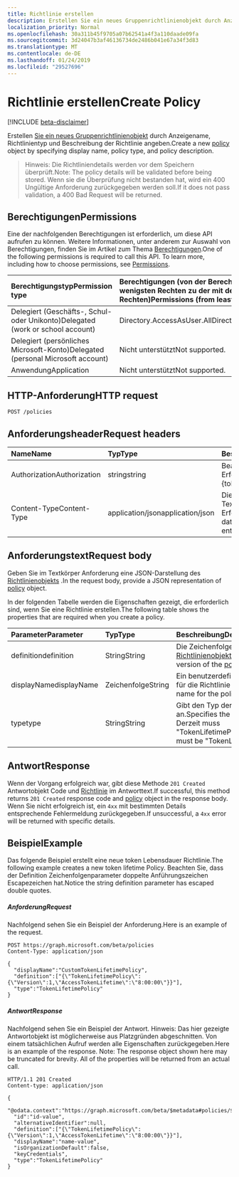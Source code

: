 ```yaml
---
title: Richtlinie erstellen
description: Erstellen Sie ein neues Gruppenrichtlinienobjekt durch Anzeigename, Richtlinientyp und Beschreibung der Richtlinie angeben.
localization_priority: Normal
ms.openlocfilehash: 30a311b45f9705a07b62541a4f3a110daade09fa
ms.sourcegitcommit: 3d24047b3af46136734de2486b041e67a34f3d83
ms.translationtype: MT
ms.contentlocale: de-DE
ms.lasthandoff: 01/24/2019
ms.locfileid: "29527696"
---
```

# <a name="create-policy"></a><span data-ttu-id="ce6e3-103">Richtlinie erstellen</span><span class="sxs-lookup"><span data-stu-id="ce6e3-103">Create Policy</span></span>

[!INCLUDE [beta-disclaimer](../../includes/beta-disclaimer.md)]

<span data-ttu-id="ce6e3-104">Erstellen [Sie ein neues Gruppenrichtlinienobjekt](../resources/policy.md) durch Anzeigename, Richtlinientyp und Beschreibung der Richtlinie angeben.</span><span class="sxs-lookup"><span data-stu-id="ce6e3-104">Create a new [policy](../resources/policy.md) object by specifying display name, policy type, and policy description.</span></span>

><span data-ttu-id="ce6e3-105">Hinweis: Die Richtliniendetails werden vor dem Speichern überprüft.</span><span class="sxs-lookup"><span data-stu-id="ce6e3-105">Note: The policy details will be validated before being stored.</span></span> <span data-ttu-id="ce6e3-106">Wenn sie die Überprüfung nicht bestanden hat, wird ein 400 Ungültige Anforderung zurückgegeben werden soll.</span><span class="sxs-lookup"><span data-stu-id="ce6e3-106">If it does not pass validation, a 400 Bad Request will be returned.</span></span>

## <a name="permissions"></a><span data-ttu-id="ce6e3-107">Berechtigungen</span><span class="sxs-lookup"><span data-stu-id="ce6e3-107">Permissions</span></span>
<span data-ttu-id="ce6e3-p102">Eine der nachfolgenden Berechtigungen ist erforderlich, um diese API aufrufen zu können. Weitere Informationen, unter anderem zur Auswahl von Berechtigungen, finden Sie im Artikel zum Thema [Berechtigungen](/graph/permissions-reference).</span><span class="sxs-lookup"><span data-stu-id="ce6e3-p102">One of the following permissions is required to call this API. To learn more, including how to choose permissions, see [Permissions](/graph/permissions-reference).</span></span>

|<span data-ttu-id="ce6e3-110">Berechtigungstyp</span><span class="sxs-lookup"><span data-stu-id="ce6e3-110">Permission type</span></span>      | <span data-ttu-id="ce6e3-111">Berechtigungen (von der Berechtigung mit den wenigsten Rechten zu der mit den meisten Rechten)</span><span class="sxs-lookup"><span data-stu-id="ce6e3-111">Permissions (from least to most privileged)</span></span>              |
|:--------------------|:---------------------------------------------------------|
|<span data-ttu-id="ce6e3-112">Delegiert (Geschäfts-, Schul- oder Unikonto)</span><span class="sxs-lookup"><span data-stu-id="ce6e3-112">Delegated (work or school account)</span></span> | <span data-ttu-id="ce6e3-113">Directory.AccessAsUser.All</span><span class="sxs-lookup"><span data-stu-id="ce6e3-113">Directory.AccessAsUser.All</span></span>    |
|<span data-ttu-id="ce6e3-114">Delegiert (persönliches Microsoft-Konto)</span><span class="sxs-lookup"><span data-stu-id="ce6e3-114">Delegated (personal Microsoft account)</span></span> | <span data-ttu-id="ce6e3-115">Nicht unterstützt</span><span class="sxs-lookup"><span data-stu-id="ce6e3-115">Not supported.</span></span>    |
|<span data-ttu-id="ce6e3-116">Anwendung</span><span class="sxs-lookup"><span data-stu-id="ce6e3-116">Application</span></span> | <span data-ttu-id="ce6e3-117">Nicht unterstützt</span><span class="sxs-lookup"><span data-stu-id="ce6e3-117">Not supported.</span></span> |

## <a name="http-request"></a><span data-ttu-id="ce6e3-118">HTTP-Anforderung</span><span class="sxs-lookup"><span data-stu-id="ce6e3-118">HTTP request</span></span>

```http
POST /policies
```
## <a name="request-headers"></a><span data-ttu-id="ce6e3-119">Anforderungsheader</span><span class="sxs-lookup"><span data-stu-id="ce6e3-119">Request headers</span></span>
| <span data-ttu-id="ce6e3-120">Name</span><span class="sxs-lookup"><span data-stu-id="ce6e3-120">Name</span></span>       | <span data-ttu-id="ce6e3-121">Typ</span><span class="sxs-lookup"><span data-stu-id="ce6e3-121">Type</span></span> | <span data-ttu-id="ce6e3-122">Beschreibung</span><span class="sxs-lookup"><span data-stu-id="ce6e3-122">Description</span></span>|
|:---------------|:--------|:----------|
| <span data-ttu-id="ce6e3-123">Authorization</span><span class="sxs-lookup"><span data-stu-id="ce6e3-123">Authorization</span></span>  | <span data-ttu-id="ce6e3-124">string</span><span class="sxs-lookup"><span data-stu-id="ce6e3-124">string</span></span>  | <span data-ttu-id="ce6e3-p103">Bearer {token}. Erforderlich.</span><span class="sxs-lookup"><span data-stu-id="ce6e3-p103">Bearer {token}. Required.</span></span> |
| <span data-ttu-id="ce6e3-127">Content-Type</span><span class="sxs-lookup"><span data-stu-id="ce6e3-127">Content-Type</span></span> | <span data-ttu-id="ce6e3-128">application/json</span><span class="sxs-lookup"><span data-stu-id="ce6e3-128">application/json</span></span>  | <span data-ttu-id="ce6e3-p104">Die Art der Daten im Textkörper einer Entität. Erforderlich.</span><span class="sxs-lookup"><span data-stu-id="ce6e3-p104">Nature of the data in the body of an entity. Required.</span></span> |

## <a name="request-body"></a><span data-ttu-id="ce6e3-131">Anforderungstext</span><span class="sxs-lookup"><span data-stu-id="ce6e3-131">Request body</span></span>
<span data-ttu-id="ce6e3-132">Geben Sie im Textkörper Anforderung eine JSON-Darstellung des [Richtlinienobjekts](../resources/policy.md) .</span><span class="sxs-lookup"><span data-stu-id="ce6e3-132">In the request body, provide a JSON representation of [policy](../resources/policy.md) object.</span></span>

<span data-ttu-id="ce6e3-133">In der folgenden Tabelle werden die Eigenschaften gezeigt, die erforderlich sind, wenn Sie eine Richtlinie erstellen.</span><span class="sxs-lookup"><span data-stu-id="ce6e3-133">The following table shows the properties that are required when you create a policy.</span></span>

| <span data-ttu-id="ce6e3-134">Parameter</span><span class="sxs-lookup"><span data-stu-id="ce6e3-134">Parameter</span></span>    | <span data-ttu-id="ce6e3-135">Typ</span><span class="sxs-lookup"><span data-stu-id="ce6e3-135">Type</span></span>   |<span data-ttu-id="ce6e3-136">Beschreibung</span><span class="sxs-lookup"><span data-stu-id="ce6e3-136">Description</span></span>|
|:---------------|:--------|:----------|
|<span data-ttu-id="ce6e3-137">definition</span><span class="sxs-lookup"><span data-stu-id="ce6e3-137">definition</span></span>|<span data-ttu-id="ce6e3-138">String</span><span class="sxs-lookup"><span data-stu-id="ce6e3-138">String</span></span>|<span data-ttu-id="ce6e3-139">Die Zeichenfolgenversion des [Richtlinienobjekts](../resources/policy.md) .</span><span class="sxs-lookup"><span data-stu-id="ce6e3-139">The string version of the [policy](../resources/policy.md) object.</span></span>|
|<span data-ttu-id="ce6e3-140">displayName</span><span class="sxs-lookup"><span data-stu-id="ce6e3-140">displayName</span></span>|<span data-ttu-id="ce6e3-141">Zeichenfolge</span><span class="sxs-lookup"><span data-stu-id="ce6e3-141">String</span></span>|<span data-ttu-id="ce6e3-142">Ein benutzerdefinierter Name für die Richtlinie ein.</span><span class="sxs-lookup"><span data-stu-id="ce6e3-142">A custom name for the policy.</span></span>|
|<span data-ttu-id="ce6e3-143">type</span><span class="sxs-lookup"><span data-stu-id="ce6e3-143">type</span></span>|<span data-ttu-id="ce6e3-144">String</span><span class="sxs-lookup"><span data-stu-id="ce6e3-144">String</span></span>|<span data-ttu-id="ce6e3-145">Gibt den Typ der Richtlinie an.</span><span class="sxs-lookup"><span data-stu-id="ce6e3-145">Specifies the type of policy.</span></span> <span data-ttu-id="ce6e3-146">Derzeit muss "TokenLifetimePolicy"</span><span class="sxs-lookup"><span data-stu-id="ce6e3-146">Currently must be "TokenLifetimePolicy"</span></span>|

## <a name="response"></a><span data-ttu-id="ce6e3-147">Antwort</span><span class="sxs-lookup"><span data-stu-id="ce6e3-147">Response</span></span>

<span data-ttu-id="ce6e3-148">Wenn der Vorgang erfolgreich war, gibt diese Methode `201 Created` Antwortobjekt Code und [Richtlinie](../resources/policy.md) im Antworttext.</span><span class="sxs-lookup"><span data-stu-id="ce6e3-148">If successful, this method returns `201 Created` response code and [policy](../resources/policy.md) object in the response body.</span></span> <span data-ttu-id="ce6e3-149">Wenn Sie nicht erfolgreich ist, ein `4xx` mit bestimmten Details entsprechende Fehlermeldung zurückgegeben.</span><span class="sxs-lookup"><span data-stu-id="ce6e3-149">If unsuccessful, a `4xx` error will be returned with specific details.</span></span>  

## <a name="example"></a><span data-ttu-id="ce6e3-150">Beispiel</span><span class="sxs-lookup"><span data-stu-id="ce6e3-150">Example</span></span>
<span data-ttu-id="ce6e3-151">Das folgende Beispiel erstellt eine neue token Lebensdauer Richtlinie.</span><span class="sxs-lookup"><span data-stu-id="ce6e3-151">The following example creates a new token lifetime Policy.</span></span> <span data-ttu-id="ce6e3-152">Beachten Sie, dass der Definition Zeichenfolgenparameter doppelte Anführungszeichen Escapezeichen hat.</span><span class="sxs-lookup"><span data-stu-id="ce6e3-152">Notice the string definition parameter has escaped double quotes.</span></span>

##### <a name="request"></a><span data-ttu-id="ce6e3-153">Anforderung</span><span class="sxs-lookup"><span data-stu-id="ce6e3-153">Request</span></span>
<span data-ttu-id="ce6e3-154">Nachfolgend sehen Sie ein Beispiel der Anforderung.</span><span class="sxs-lookup"><span data-stu-id="ce6e3-154">Here is an example of the request.</span></span>

```http
POST https://graph.microsoft.com/beta/policies
Content-Type: application/json

{
  "displayName":"CustomTokenLifetimePolicy",
  "definition":["{\"TokenLifetimePolicy\":{\"Version\":1,\"AccessTokenLifetime\":\"8:00:00\"}}"],
  "type":"TokenLifetimePolicy"
}
```

##### <a name="response"></a><span data-ttu-id="ce6e3-155">Antwort</span><span class="sxs-lookup"><span data-stu-id="ce6e3-155">Response</span></span>
<span data-ttu-id="ce6e3-p108">Nachfolgend sehen Sie ein Beispiel der Antwort. Hinweis: Das hier gezeigte Antwortobjekt ist möglicherweise aus Platzgründen abgeschnitten. Von einem tatsächlichen Aufruf werden alle Eigenschaften zurückgegeben.</span><span class="sxs-lookup"><span data-stu-id="ce6e3-p108">Here is an example of the response. Note: The response object shown here may be truncated for brevity. All of the properties will be returned from an actual call.</span></span>

```http
HTTP/1.1 201 Created
Content-type: application/json

{
  "@odata.context":"https://graph.microsoft.com/beta/$metadata#policies/$entity",
  "id":"id-value",
  "alternativeIdentifier":null,
  "definition":["{\"TokenLifetimePolicy\":{\"Version\":1,\"AccessTokenLifetime\":\"8:00:00\"}}"],
  "displayName":"name-value",
  "isOrganizationDefault":false,
  "keyCredentials",
  "type":"TokenLifetimePolicy"
}

```

<!-- uuid: 8fcb5dbc-d5aa-4681-8e31-b001d5168d79
2015-10-25 14:57:30 UTC -->
<!--
{
  "type": "#page.annotation",
  "description": "message: createReply",
  "keywords": "",
  "section": "documentation",
  "tocPath": "",
  "suppressions": [
    "Error: /api-reference/beta/api/policy-post.md:\r\n      Exception processing links.\r\n    System.ArgumentException: Link Definition was null. Link text: !INCLUDE [beta-disclaimer](../../includes/beta-disclaimer.md)\r\n      at ApiDoctor.Validation.DocFile.get_LinkDestinations()\r\n      at ApiDoctor.Validation.DocSet.ValidateLinks(Boolean includeWarnings, String[] relativePathForFiles, IssueLogger issues, Boolean requireFilenameCaseMatch, Boolean printOrphanedFiles)"
  ]
}
-->
